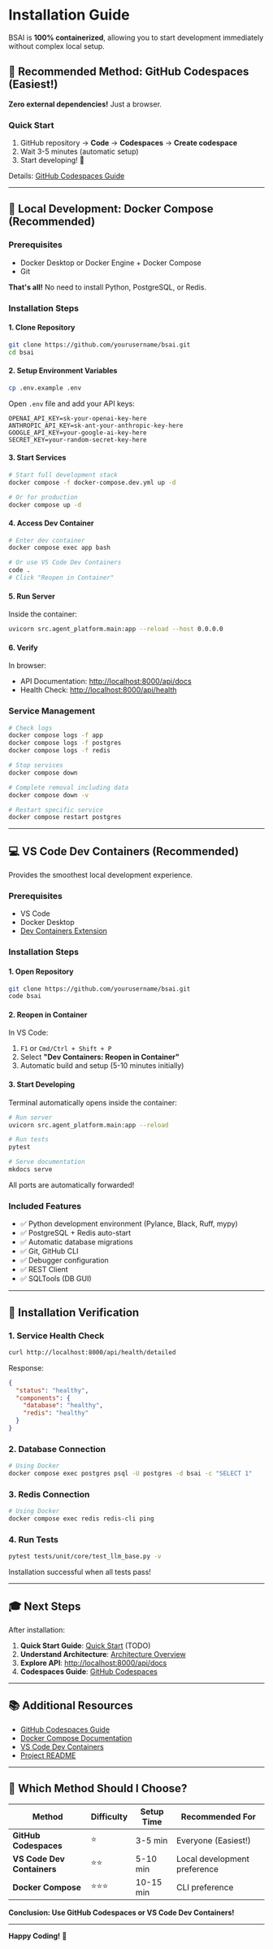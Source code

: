 # Installation Guide

BSAI is **100% containerized**, allowing you to start development immediately without complex local setup.

## 🎯 Recommended Method: GitHub Codespaces (Easiest!)

**Zero external dependencies!** Just a browser.

### Quick Start

1. GitHub repository → **Code** → **Codespaces** → **Create codespace**
2. Wait 3-5 minutes (automatic setup)
3. Start developing! 🎉

Details: [GitHub Codespaces Guide](../deployment/codespaces.md)

---

## 🐳 Local Development: Docker Compose (Recommended)

### Prerequisites

- Docker Desktop or Docker Engine + Docker Compose
- Git

**That's all!** No need to install Python, PostgreSQL, or Redis.

### Installation Steps

#### 1. Clone Repository

```bash
git clone https://github.com/yourusername/bsai.git
cd bsai
```

#### 2. Setup Environment Variables

```bash
cp .env.example .env
```

Open `.env` file and add your API keys:

```env
OPENAI_API_KEY=sk-your-openai-key-here
ANTHROPIC_API_KEY=sk-ant-your-anthropic-key-here
GOOGLE_API_KEY=your-google-ai-key-here
SECRET_KEY=your-random-secret-key-here
```

#### 3. Start Services

```bash
# Start full development stack
docker compose -f docker-compose.dev.yml up -d

# Or for production
docker compose up -d
```

#### 4. Access Dev Container

```bash
# Enter dev container
docker compose exec app bash

# Or use VS Code Dev Containers
code .
# Click "Reopen in Container"
```

#### 5. Run Server

Inside the container:

```bash
uvicorn src.agent_platform.main:app --reload --host 0.0.0.0
```

#### 6. Verify

In browser:
- API Documentation: [http://localhost:8000/api/docs](http://localhost:8000/api/docs)
- Health Check: [http://localhost:8000/api/health](http://localhost:8000/api/health)

### Service Management

```bash
# Check logs
docker compose logs -f app
docker compose logs -f postgres
docker compose logs -f redis

# Stop services
docker compose down

# Complete removal including data
docker compose down -v

# Restart specific service
docker compose restart postgres
```

---

## 💻 VS Code Dev Containers (Recommended)

Provides the smoothest local development experience.

### Prerequisites

- VS Code
- Docker Desktop
- [Dev Containers Extension](https://marketplace.visualstudio.com/items?itemName=ms-vscode-remote.remote-containers)

### Installation Steps

#### 1. Open Repository

```bash
git clone https://github.com/yourusername/bsai.git
code bsai
```

#### 2. Reopen in Container

In VS Code:
1. `F1` or `Cmd/Ctrl + Shift + P`
2. Select **"Dev Containers: Reopen in Container"**
3. Automatic build and setup (5-10 minutes initially)

#### 3. Start Developing

Terminal automatically opens inside the container:

```bash
# Run server
uvicorn src.agent_platform.main:app --reload

# Run tests
pytest

# Serve documentation
mkdocs serve
```

All ports are automatically forwarded!

### Included Features

- ✅ Python development environment (Pylance, Black, Ruff, mypy)
- ✅ PostgreSQL + Redis auto-start
- ✅ Automatic database migrations
- ✅ Git, GitHub CLI
- ✅ Debugger configuration
- ✅ REST Client
- ✅ SQLTools (DB GUI)

---

## 🧪 Installation Verification

### 1. Service Health Check

```bash
curl http://localhost:8000/api/health/detailed
```

Response:
```json
{
  "status": "healthy",
  "components": {
    "database": "healthy",
    "redis": "healthy"
  }
}
```

### 2. Database Connection

```bash
# Using Docker
docker compose exec postgres psql -U postgres -d bsai -c "SELECT 1"
```

### 3. Redis Connection

```bash
# Using Docker
docker compose exec redis redis-cli ping
```

### 4. Run Tests

```bash
pytest tests/unit/core/test_llm_base.py -v
```

Installation successful when all tests pass!

---

## 🎓 Next Steps

After installation:

1. **Quick Start Guide**: [Quick Start](quickstart.md) (TODO)
2. **Understand Architecture**: [Architecture Overview](../architecture/overview.md)
3. **Explore API**: [http://localhost:8000/api/docs](http://localhost:8000/api/docs)
4. **Codespaces Guide**: [GitHub Codespaces](../deployment/codespaces.md)

---

## 📚 Additional Resources

- [GitHub Codespaces Guide](../deployment/codespaces.md)
- [Docker Compose Documentation](https://docs.docker.com/compose/)
- [VS Code Dev Containers](https://code.visualstudio.com/docs/devcontainers/containers)
- [Project README](../../README.md)

---

## 🤔 Which Method Should I Choose?

| Method | Difficulty | Setup Time | Recommended For |
|--------|-----------|------------|-----------------|
| **GitHub Codespaces** | ⭐️ | 3-5 min | Everyone (Easiest!) |
| **VS Code Dev Containers** | ⭐️⭐️ | 5-10 min | Local development preference |
| **Docker Compose** | ⭐️⭐️⭐️ | 10-15 min | CLI preference |

**Conclusion: Use GitHub Codespaces or VS Code Dev Containers!**

---

**Happy Coding!** 🚀
